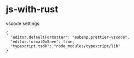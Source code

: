 # js-with-rust

vscode settings

```
{
  "editor.defaultFormatter": "esbenp.prettier-vscode",
  "editor.formatOnSave": true,
  "typescript.tsdk": "node_modules/typescript/lib"
}
```
